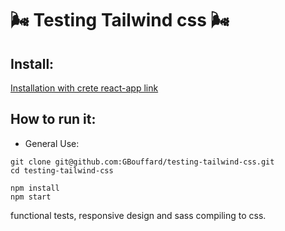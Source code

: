 :wind_face: Testing Tailwind css :wind_face:
===

Install:
----
[Installation with crete react-app link](https://tailwindcss.com/docs/guides/create-react-app/)

How to run it:
----
- General Use:
```
git clone git@github.com:GBouffard/testing-tailwind-css.git
cd testing-tailwind-css

npm install
npm start
```
functional tests, responsive design and sass compiling to css.